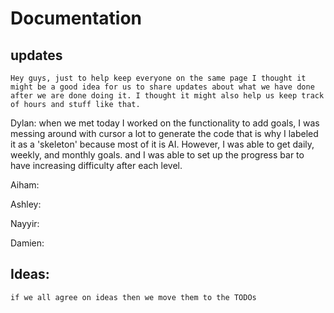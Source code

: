# Documentation 

## updates 
    Hey guys, just to help keep everyone on the same page I thought it might be a good idea for us to share updates about what we have done after we are done doing it. I thought it might also help us keep track of hours and stuff like that. 

Dylan:
    when we met today I worked on the functionality to add goals, I was messing around with cursor a lot to generate the code that is why I labeled it as a 'skeleton' because most of it is AI. However, I was able to get daily, weekly, and monthly goals. and I was able to set up the progress bar to have increasing difficulty after each level.

Aiham:

Ashley:

Nayyir:

Damien:

## Ideas: 
    if we all agree on ideas then we move them to the TODOs
